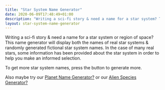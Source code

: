 ```yaml
---
title: "Star System Name Generator"
date: 2020-06-09T17:48:49+01:00
description: "Writing a sci-fi story & need a name for a star system? This name generator will display both the names of real star systems & randomly generated fictional star system names"
layout: star-system-name-generator
---
```


Writing a sci-fi story & need a name for a star system or region of space? This name generator will display both the names of real star systems & randomly generated fictional star system names. In the case of many real stars, some information has been provided about the star system in order to help you make an informed selection. 

To get more star system names, press the button to generate more. 

Also maybe try our <a href="/planet-name-generator">Planet Name Generator?</a> or our <a href="/alien-species-generator/">Alien Species Generator?</a>